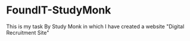 # FoundIT-StudyMonk
This is my task By Study Monk in which I have created a website "Digital Recruitment Site"
